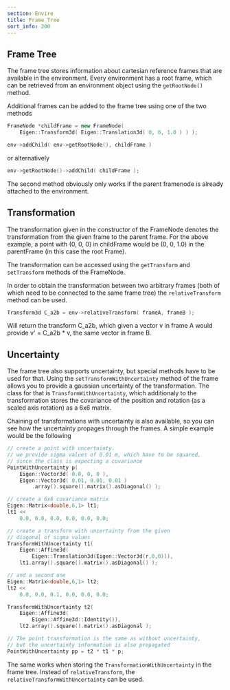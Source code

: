 ```yaml
---
section: Envire
title: Frame Tree 
sort_info: 200
---
```


Frame Tree
------------

The frame tree stores information about cartesian reference frames that are
available in the environment. Every environment has a root frame, which can be
retrieved from an environment object using the `getRootNode()` method. 

Additional frames can be added to the frame tree using one of the two methods

~~~ cpp
FrameNode *childFrame = new FrameNode(
    Eigen::Transform3d( Eigen::Translation3d( 0, 0, 1.0 ) ) );

env->addChild( env->getRootNode(), childFrame )
~~~

or alternatively

~~~ cpp
env->getRootNode()->addChild( childFrame );
~~~

The second method obviously only works if the parent framenode is already
attached to the environment.

Transformation 
--------------

The transformation given in the constructor of the FrameNode denotes the
transformation from the given frame to the parent frame. For the above example,
a point with (0, 0, 0) in childFrame would be (0, 0, 1.0) in the parentFrame (in
this case the root Frame).

The transformation can be accessed using the `getTransform` and `setTransform`
methods of the FrameNode. 

In order to obtain the transformation between two arbitrary frames (both of
which need to be connected to the same frame tree) the `relativeTransform`
method can be used. 

~~~ cpp
Transform3d C_a2b = env->relativeTransform( frameA, frameB );
~~~

Will return the transform C_a2b, which given a vector v in frame A would provide
v' = C_a2b * v, the same vector in frame B.

Uncertainty
--------------

The frame tree also supports uncertainty, but special methods have to be used
for that. Using the `setTransformWithUncertainty` method of the frame allows you
to provide a gaussian uncertainty of the transformation. The class for that is
`TransformWithUncertainty`, which additionaly to the transformation stores the
covariance of the position and rotation (as a scaled axis rotation) as a 6x6
matrix.

Chaining of transformations with uncertainty is also available, so you can see
how the uncertainty propages through the frames. A simple example would be the
following

~~~ cpp
// create a point with uncertainty.
// we provide sigma values of 0.01 m, which have to be squared, 
// since the class is expecting a covariance
PointWithUncertainty p(
	Eigen::Vector3d( 0.0, 0, 0 ),
	Eigen::Vector3d( 0.01, 0.01, 0.01 )
	    .array().square().matrix().asDiagonal() );

// create a 6x6 covariance matrix
Eigen::Matrix<double,6,1> lt1; 
lt1 <<
    0.0, 0.0, 0.0, 0.0, 0.0, 0.0;

// create a transform with uncertainty from the given 
// diagonal of sigma values
TransformWithUncertainty t1(
	Eigen::Affine3d(
	    Eigen::Translation3d(Eigen::Vector3d(r,0,0))),
	lt1.array().square().matrix().asDiagonal() );

// and a second one 
Eigen::Matrix<double,6,1> lt2; 
lt2 << 
    0.0, 0.0, 0.1, 0.0, 0.0, 0.0;

TransformWithUncertainty t2(
	Eigen::Affine3d(
	    Eigen::Affine3d::Identity()),
	lt2.array().square().matrix().asDiagonal );

// The point transformation is the same as without uncertainty, 
// but the uncertainty information is also propagated
PointWithUncertainty pp = t2 * t1 * p;
~~~

The same works when storing the `TransformationWithUncertainty` in the frame
tree. Instead of `relativeTransform`, the `relativeTransformWithUncertainty`
can be used.


